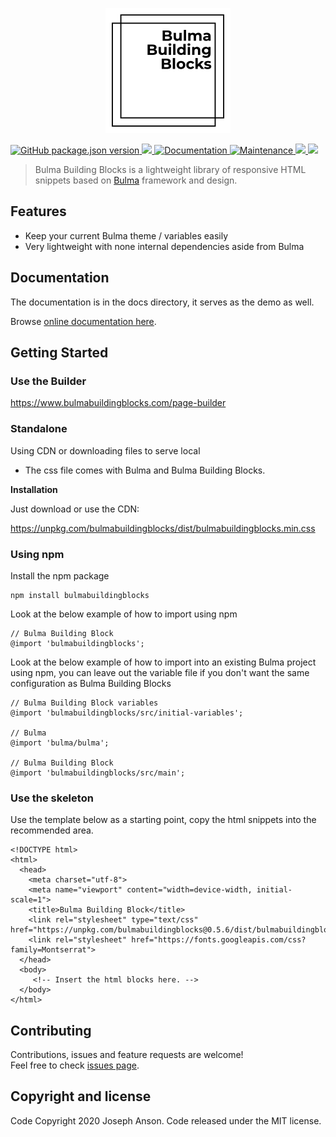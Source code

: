 <p align="center">
  <a href="https://buefy.org">
    <img src="https://raw.githubusercontent.com/BulmaBuildingBlocks/BulmaBuildingBlocks/master/docs/static/icon-black.png" />
  </a>
</p>
<p>
  <a href="https://github.com/BulmaBuildingBlocks/BulmaBuildingBlocks/blob/master/CHANGELOG.md">
    <img alt="GitHub package.json version" src="https://img.shields.io/github/package-json/v/BulmaBuildingBlocks/bulmabuildingblocks">
  </a>
  <a href="https://www.npmjs.com/package/bulmabuildingblocks">
    <img src="https://img.shields.io/npm/dt/bulmabuildingblocks.svg" />
  </a>

  <a href="https://github.com/BulmaBuildingBlocks/BulmaBuildingBlocks#readme" target="_blank">
    <img alt="Documentation" src="https://img.shields.io/badge/documentation-yes-brightgreen.svg" />
  </a>
  <a href="https://github.com/BulmaBuildingBlocks/BulmaBuildingBlocks/graphs/commit-activity" target="_blank">
    <img alt="Maintenance" src="https://img.shields.io/badge/Maintained%3F-yes-green.svg" />
  </a>
   <a href="https://codecov.io/gh/BulmaBuildingBlocks/BulmaBuildingBlocks">
    <img src="https://codecov.io/gh/BulmaBuildingBlocks/BulmaBuildingBlocks/branch/master/graph/badge.svg" />
  </a>  
  <a href="https://github.com/BulmaBuildingBlocks/BulmaBuildingBlocks/blob/master/LICENSE">
    <img src="https://img.shields.io/npm/l/bulmabuildingblocks.svg" />
  </a>
</p>

> Bulma Building Blocks is a lightweight library of responsive HTML snippets based on [Bulma](http://bulma.io/) framework and design.

## Features

* Keep your current Bulma theme / variables easily
* Very lightweight with none internal dependencies aside from Bulma

## Documentation

The documentation is in the docs directory, it serves as the demo as well.

Browse [online documentation here](https://www.bulmabuildingblocks.com/).

## Getting Started

### Use the Builder
https://www.bulmabuildingblocks.com/page-builder

### Standalone
Using CDN or downloading files to serve local

* The css file comes with Bulma and Bulma Building Blocks.

**Installation**

Just download or use the CDN:

https://unpkg.com/bulmabuildingblocks/dist/bulmabuildingblocks.min.css

### Using npm
Install the npm package

    npm install bulmabuildingblocks

Look at the below example of how to import using npm

    // Bulma Building Block
    @import 'bulmabuildingblocks';

Look at the below example of how to import into an existing Bulma project using npm, you can leave out the variable file if you don't want the same configuration as Bulma Building Blocks

    // Bulma Building Block variables
    @import 'bulmabuildingblocks/src/initial-variables';

    // Bulma
    @import 'bulma/bulma';
    
    // Bulma Building Block
    @import 'bulmabuildingblocks/src/main';
    
### Use the skeleton
Use the template below as a starting point, copy the html snippets into the recommended area.

    <!DOCTYPE html>
    <html>
      <head>
        <meta charset="utf-8">
        <meta name="viewport" content="width=device-width, initial-scale=1">
        <title>Bulma Building Block</title>
        <link rel="stylesheet" type="text/css" href="https://unpkg.com/bulmabuildingblocks@0.5.6/dist/bulmabuildingblocks.min.css">
        <link rel="stylesheet" href="https://fonts.googleapis.com/css?family=Montserrat">
      </head>
      <body>
         <!-- Insert the html blocks here. -->
      </body>
    </html>

## Contributing

Contributions, issues and feature requests are welcome!<br />Feel free to check [issues page](https://github.com/BulmaBuildingBlocks/BulmaBuildingBlocks/issues).

## Copyright and license
Code Copyright 2020 Joseph Anson. Code released under the MIT license.
